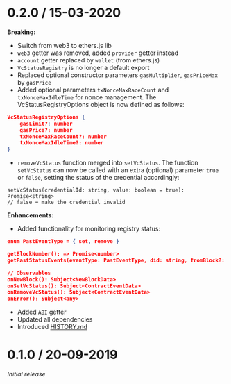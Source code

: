 # 0.2.0 / 15-03-2020

**Breaking:**

- Switch from web3 to ethers.js lib
- `web3` getter was removed, added `provider` getter instead
- `account` getter replaced by `wallet` (from ethers.js)
- `VcStatusRegistry` is no longer a default export
- Replaced optional constructor parameters `gasMultiplier`, `gasPriceMax` by `gasPrice`
- Added optional parameters `txNonceMaxRaceCount` and `txNonceMaxIdleTime` for nonce management. The VcStatusRegistryOptions object is now defined as follows:

```json
VcStatusRegistryOptions {
    gasLimit?: number
    gasPrice?: number
    txNonceMaxRaceCount?: number
    txNonceMaxIdleTime?: number
}
```

- `removeVcStatus` function merged into `setVcStatus`.
The function `setVcStatus` can now be called with an extra (optional) parameter `true` or `false`, setting the status of the credential accordingly:

```
setVcStatus(credentialId: string, value: boolean = true): Promise<string>
// false = make the credential invalid
```
 
**Enhancements:**

- Added functionality for monitoring registry status:

```json
enum PastEventType = { set, remove }

getBlockNumber(): => Promise<number>
getPastStatusEvents(eventType: PastEventType, did: string, fromBlock?: number, toBlock?: number | string): Promise<Array<ContractEventData>>

// Observables
onNewBlock(): Subject<NewBlockData>
onSetVcStatus(): Subject<ContractEventData>
onRemoveVcStatus(): Subject<ContractEventData>
onError(): Subject<any>
```

- Added `ABI` getter
- Updated all dependencies
- Introduced [HISTORY.md](HISTORY.md)

# 0.1.0 / 20-09-2019

*Initial release*
